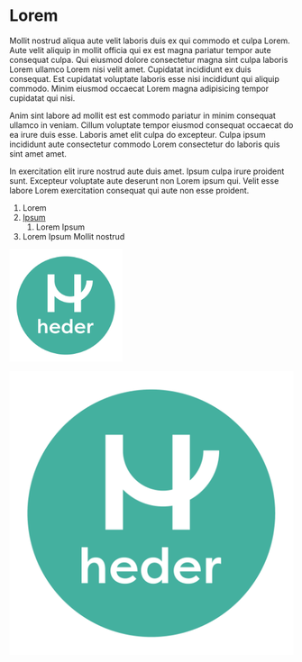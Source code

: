 # Lorem

Mollit nostrud aliqua aute velit laboris duis ex qui commodo et culpa Lorem. Aute velit aliquip in mollit officia qui ex est magna pariatur tempor aute consequat culpa. Qui eiusmod dolore consectetur magna sint culpa laboris Lorem ullamco Lorem nisi velit amet. Cupidatat incididunt ex duis consequat. Est cupidatat voluptate laboris esse nisi incididunt qui aliquip commodo. Minim eiusmod occaecat Lorem magna adipisicing tempor cupidatat qui nisi.

Anim sint labore ad mollit est est commodo pariatur in minim consequat ullamco in veniam. Cillum voluptate tempor eiusmod consequat occaecat do ea irure duis esse. Laboris amet elit culpa do excepteur. Culpa ipsum incididunt aute consectetur commodo Lorem consectetur do laboris quis sint amet amet.

In exercitation elit irure nostrud aute duis amet. Ipsum culpa irure proident sunt. Excepteur voluptate aute deserunt non Lorem ipsum qui. Velit esse labore Lorem exercitation consequat qui aute non esse proident.

1. Lorem
2. [Ipsum](http://localhost:8080/docs/Ipsum.html)
    1. Lorem Ipsum
3. Lorem Ipsum Mollit nostrud

<img src="/images/hederlogo.png" width="200">

![a](/images/hederlogo.png)